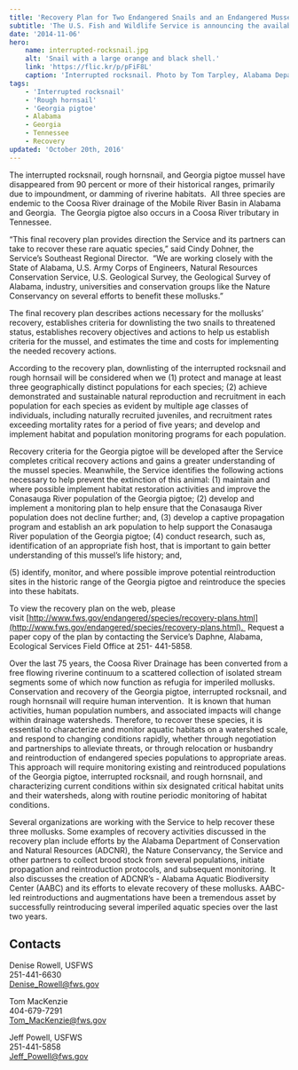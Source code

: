 ```yaml
---
title: 'Recovery Plan for Two Endangered Snails and an Endangered Mussel Available'
subtitle: 'The U.S. Fish and Wildlife Service is announcing the availability of the final recovery plan for the Georgia pigtoe mussel, interrupted rocksnail, and rough hornsnail, all federally listed as endangered'
date: '2014-11-06'
hero:
    name: interrupted-rocksnail.jpg
    alt: 'Snail with a large orange and black shell.'
    link: 'https://flic.kr/p/pFiF8L'
    caption: 'Interrupted rocksnail. Photo by Tom Tarpley, Alabama Department of Conservation and Natural Resources.'
tags:
    - 'Interrupted rocksnail'
    - 'Rough hornsail'
    - 'Georgia pigtoe'
    - Alabama
    - Georgia
    - Tennessee
    - Recovery
updated: 'October 20th, 2016'
---
```


The interrupted rocksnail, rough hornsnail, and Georgia pigtoe mussel have disappeared from 90 percent or more of their historical ranges, primarily due to impoundment, or damming of riverine habitats.  All three species are endemic to the Coosa River drainage of the Mobile River Basin in Alabama and Georgia.  The Georgia pigtoe also occurs in a Coosa River tributary in Tennessee.

“This final recovery plan provides direction the Service and its partners can take to recover these rare aquatic species,” said Cindy Dohner, the Service’s Southeast Regional Director.  “We are working closely with the State of Alabama, U.S. Army Corps of Engineers, Natural Resources Conservation Service, U.S. Geological Survey, the Geological Survey of Alabama, industry, universities and conservation groups like the Nature Conservancy on several efforts to benefit these mollusks.”  

The final recovery plan describes actions necessary for the mollusks’ recovery, establishes criteria for downlisting the two snails to threatened status, establishes recovery objectives and actions to help us establish criteria for the mussel, and estimates the time and costs for implementing the needed recovery actions.   

According to the recovery plan, downlisting of the interrupted rocksnail and rough hornsail will be considered when we (1) protect and manage at least three geographically distinct populations for each species; (2) achieve demonstrated and sustainable natural reproduction and recruitment in each population for each species as evident by multiple age classes of individuals, including naturally recruited juveniles, and recruitment rates exceeding mortality rates for a period of five years; and develop and implement habitat and population monitoring programs for each population.

Recovery criteria for the Georgia pigtoe will be developed after the Service completes critical recovery actions and gains a greater understanding of the mussel species. Meanwhile, the Service identifies the following actions necessary to help prevent the extinction of this animal: (1) maintain and where possible implement habitat restoration activities and improve the Conasauga River population of the Georgia pigtoe; (2) develop and implement a monitoring plan to help ensure that the Conasauga River population does not decline further; and, (3) develop a captive propagation program and establish an ark population to help support the Conasauga River population of the Georgia pigtoe; (4) conduct research, such as, identification of an appropriate fish host, that is important to gain better understanding of this mussel’s life history; and,

(5) identify, monitor, and where possible improve potential reintroduction sites in the historic range of the Georgia pigtoe and reintroduce the species into these habitats.

To view the recovery plan on the web, please visit [http://www.fws.gov/endangered/species/recovery-plans.html](http://www.fws.gov/endangered/species/recovery-plans.html).  Request a paper copy of the plan by contacting the Service’s Daphne, Alabama, Ecological Services Field Office at 251- 441-5858.

Over the last 75 years, the Coosa River Drainage has been converted from a free flowing riverine continuum to a scattered collection of isolated stream segments some of which now function as refugia for imperiled mollusks.  Conservation and recovery of the Georgia pigtoe, interrupted rocksnail, and rough hornsnail will require human intervention.  It is known that human activities, human population numbers, and associated impacts will change within drainage watersheds. Therefore, to recover these species, it is essential to characterize and monitor aquatic habitats on a watershed scale, and respond to changing conditions rapidly, whether through negotiation and partnerships to alleviate threats, or through relocation or husbandry and reintroduction of endangered species populations to appropriate areas. This approach will require monitoring existing and reintroduced populations of the Georgia pigtoe, interrupted rocksnail, and rough hornsnail, and characterizing current conditions within six designated critical habitat units and their watersheds, along with routine periodic monitoring of habitat conditions.

Several organizations are working with the Service to help recover these three mollusks. Some examples of recovery activities discussed in the recovery plan include efforts by the Alabama Department of Conservation and Natural Resources (ADCNR), the Nature Conservancy, the Service and other partners to collect brood stock from several populations, initiate propagation and reintroduction protocols, and subsequent monitoring.  It also discusses the creation of ADCNR’s - Alabama Aquatic Biodiversity Center (AABC) and its efforts to elevate recovery of these mollusks. AABC-led reintroductions and augmentations have been a tremendous asset by successfully reintroducing several imperiled aquatic species over the last two years.

## Contacts

Denise Rowell, USFWS    
251-441-6630   
[Denise_Rowell@fws.gov](mailto:Denise_Rowell@fws.gov)

Tom MacKenzie  
404-679-7291    
[Tom_MacKenzie@fws.gov](mailto:Tom_MacKenzie@fws.gov)

Jeff Powell, USFWS   
251-441-5858   
[Jeff_Powell@fws.gov](mailto:Jeff_Powell@fws.gov)
